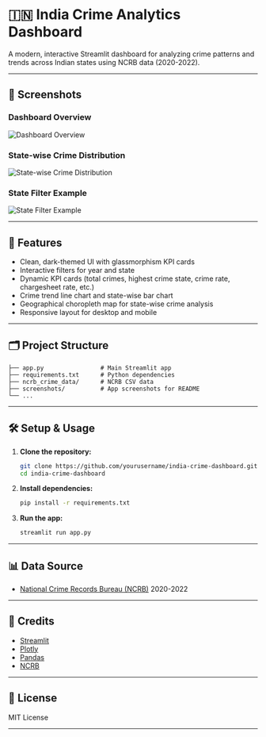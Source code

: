 # 🇮🇳 India Crime Analytics Dashboard

A modern, interactive Streamlit dashboard for analyzing crime patterns and trends across Indian states using NCRB data (2020-2022).

---

## 📸 Screenshots

### Dashboard Overview
![Dashboard Overview](screenshots/dashboard_overview.png)

### State-wise Crime Distribution
![State-wise Crime Distribution](screenshots/statewise_distribution.png)

### State Filter Example
![State Filter Example](screenshots/state_filter_example.png)

---

## 🚀 Features
- Clean, dark-themed UI with glassmorphism KPI cards
- Interactive filters for year and state
- Dynamic KPI cards (total crimes, highest crime state, crime rate, chargesheet rate, etc.)
- Crime trend line chart and state-wise bar chart
- Geographical choropleth map for state-wise crime analysis
- Responsive layout for desktop and mobile

---

## 🗂️ Project Structure
```
├── app.py                # Main Streamlit app
├── requirements.txt      # Python dependencies
├── ncrb_crime_data/      # NCRB CSV data
├── screenshots/          # App screenshots for README
└── ...
```

---

## 🛠️ Setup & Usage

1. **Clone the repository:**
   ```bash
   git clone https://github.com/yourusername/india-crime-dashboard.git
   cd india-crime-dashboard
   ```
2. **Install dependencies:**
   ```bash
   pip install -r requirements.txt
   ```
3. **Run the app:**
   ```bash
   streamlit run app.py
   ```

---

## 📊 Data Source
- [National Crime Records Bureau (NCRB)](https://ncrb.gov.in/) 2020-2022

---

## 🙏 Credits
- [Streamlit](https://streamlit.io/)
- [Plotly](https://plotly.com/python/)
- [Pandas](https://pandas.pydata.org/)
- [NCRB](https://ncrb.gov.in/)

---

## 📄 License
MIT License

---
